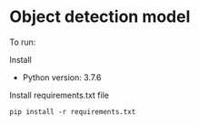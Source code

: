 
# Object detection model

To run:

Install

- Python version: 3.7.6

Install requirements.txt file

    pip install -r requirements.txt

